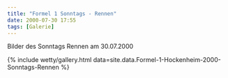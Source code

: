 ```yaml
---
title: "Formel 1 Sonntags - Rennen"
date: 2000-07-30 17:55
tags: [Galerie]
---
```

Bilder des Sonntags Rennen am 30.07.2000

<!--more-->

{% include wetty/gallery.html data=site.data.Formel-1-Hockenheim-2000-Sonntags-Rennen %}
